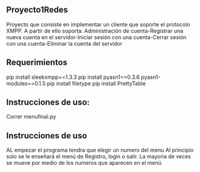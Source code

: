 ## Proyecto1Redes

Proyecto que consiste en implementar un cliente que soporte el protocolo XMPP. A partir de ello soporta: Administración de cuenta-Registrar una nueva cuenta en el servidor-Iniciar sesión con una cuenta-Cerrar sesión con una cuenta-Eliminar la cuenta del servidor

## Requerimientos
pip install sleekxmpp==1.3.3
pip install pyasn1==0.3.6 pyasn1-modules==0.1.5
pip install filetype
pip install PrettyTable
##  Instrucciones de uso:
Correr menufinal.py
## Instrucciones de uso
AL empezar el programa tendra que elegir un numero del menu 
Al principio solo se le enseñará el menú de Registro, login o salir.
La mayoría de veces se mueve por medio de los numeros que aparecen en el menú
